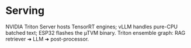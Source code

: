 # Serving

NVIDIA Triton Server hosts TensorRT engines; vLLM handles pure-CPU batched text; ESP32 flashes the µTVM binary. Triton ensemble graph: RAG retriever ➜ LLM ➜ post-processor.
